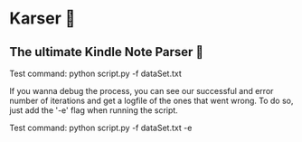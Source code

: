 # Karser 🏴󠁡󠁦󠁷󠁡󠁲󠁿
## The ultimate Kindle Note Parser 🚀

Test command: python script.py -f dataSet.txt 

If you wanna debug the process, you can see our successful and error number of iterations and get a logfile of the ones that went wrong. To do so, just add the '-e' flag when running the script.

Test command: python script.py -f dataSet.txt -e